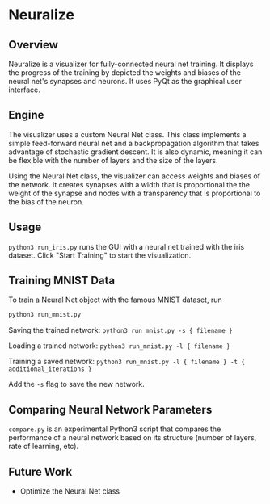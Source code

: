 # Neuralize #

## Overview ##
Neuralize is a visualizer for fully-connected neural net training. It displays the progress of the training by depicted the weights and biases of the neural net's synapses and neurons. It uses PyQt as the graphical user interface.

## Engine ##
The visualizer uses a custom Neural Net class. This class implements a simple feed-forward neural net and a backpropagation algorithm that takes advantage of stochastic gradient descent. It is also dynamic, meaning it can be flexible with the number of layers and the size of the layers. 

Using the Neural Net class, the visualizer can access weights and biases of the network. It creates synapses with a width that is proportional the the weight of the synapse and nodes with a transparency that is proportional to the bias of the neuron. 

## Usage ##
`python3 run_iris.py` runs the GUI with a neural net trained with the iris dataset. Click "Start Training" to start the visualization.

## Training MNIST Data ##
To train a Neural Net object with the famous MNIST dataset, run
```bash
python3 run_mnist.py
```
Saving the trained network: `python3 run_mnist.py -s { filename }`

Loading a trained network: `python3 run_mnist.py -l { filename }`

Training a saved network: `python3 run_mnist.py -l { filename } -t { additional_iterations }`

Add the `-s` flag to save the new network.

## Comparing Neural Network Parameters ##
`compare.py` is an experimental Python3 script that compares the performance of a neural network based on its structure (number of layers, rate of learning, etc). 

## Future Work ##
* Optimize the Neural Net class